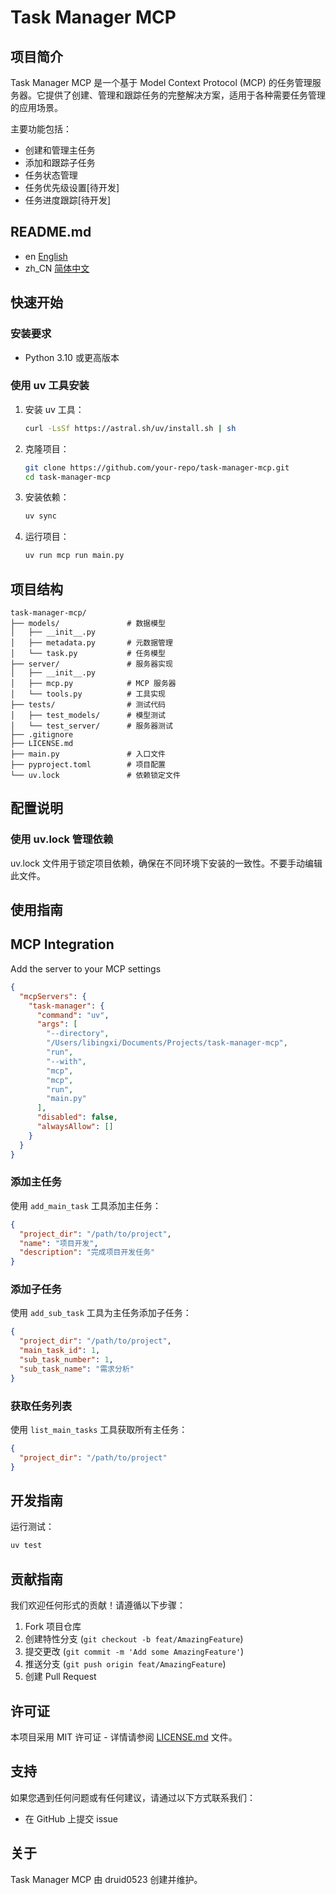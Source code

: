 # Task Manager MCP

## 项目简介

Task Manager MCP 是一个基于 Model Context Protocol (MCP) 的任务管理服务器。它提供了创建、管理和跟踪任务的完整解决方案，适用于各种需要任务管理的应用场景。

主要功能包括：
- 创建和管理主任务
- 添加和跟踪子任务
- 任务状态管理
- 任务优先级设置\[待开发\]
- 任务进度跟踪\[待开发\]

## README.md
- en [English](README.md)
- zh_CN [简体中文](README.zh_CN.md)

## 快速开始

### 安装要求
- Python 3.10 或更高版本

### 使用 uv 工具安装
1. 安装 uv 工具：
   ```bash
   curl -LsSf https://astral.sh/uv/install.sh | sh
   ```

2. 克隆项目：
   ```bash
   git clone https://github.com/your-repo/task-manager-mcp.git
   cd task-manager-mcp
   ```

3. 安装依赖：
   ```bash
   uv sync
   ```

4. 运行项目：
   ```bash
   uv run mcp run main.py
   ```

## 项目结构

```
task-manager-mcp/
├── models/               # 数据模型
│   ├── __init__.py
│   ├── metadata.py       # 元数据管理
│   └── task.py           # 任务模型
├── server/               # 服务器实现
│   ├── __init__.py
│   ├── mcp.py            # MCP 服务器
│   └── tools.py          # 工具实现
├── tests/                # 测试代码
│   ├── test_models/      # 模型测试
│   └── test_server/      # 服务器测试
├── .gitignore
├── LICENSE.md
├── main.py               # 入口文件
├── pyproject.toml        # 项目配置
└── uv.lock               # 依赖锁定文件
```

## 配置说明

### 使用 uv.lock 管理依赖
uv.lock 文件用于锁定项目依赖，确保在不同环境下安装的一致性。不要手动编辑此文件。

## 使用指南

## MCP Integration

Add the server to your MCP settings

```json
{
  "mcpServers": {
    "task-manager": {
      "command": "uv",
      "args": [
        "--directory",
        "/Users/libingxi/Documents/Projects/task-manager-mcp",
        "run",
        "--with",
        "mcp",
        "mcp",
        "run",
        "main.py"
      ],
      "disabled": false,
      "alwaysAllow": []
    }
  }
}
```


### 添加主任务
使用 `add_main_task` 工具添加主任务：
```json
{
  "project_dir": "/path/to/project",
  "name": "项目开发",
  "description": "完成项目开发任务"
}
```

### 添加子任务
使用 `add_sub_task` 工具为主任务添加子任务：
```json
{
  "project_dir": "/path/to/project",
  "main_task_id": 1,
  "sub_task_number": 1,
  "sub_task_name": "需求分析"
}
```

### 获取任务列表
使用 `list_main_tasks` 工具获取所有主任务：
```json
{
  "project_dir": "/path/to/project"
}
```

## 开发指南

运行测试：
   ```bash
   uv test
   ```

## 贡献指南

我们欢迎任何形式的贡献！请遵循以下步骤：

1. Fork 项目仓库
2. 创建特性分支 (`git checkout -b feat/AmazingFeature`)
3. 提交更改 (`git commit -m 'Add some AmazingFeature'`)
4. 推送分支 (`git push origin feat/AmazingFeature`)
5. 创建 Pull Request

## 许可证

本项目采用 MIT 许可证 - 详情请参阅 [LICENSE.md](LICENSE.md) 文件。

## 支持

如果您遇到任何问题或有任何建议，请通过以下方式联系我们：
- 在 GitHub 上提交 issue

## 关于

Task Manager MCP 由 druid0523 创建并维护。
